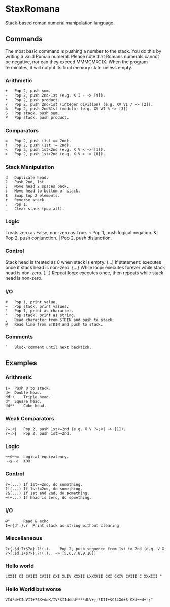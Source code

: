 # StaxRomana
Stack-based roman numeral manipulation language.

## Commands
The most basic command is pushing a number to the stack. You do this by writing a valid Roman numeral. 
Please note that Romans numerals cannot be negative, nor can they exceed MMMCMXCIX.
When the program terminates, it will output its final memory state unless empty.
### Arithmetic
	+	Pop 2, push sum.
	-	Pop 2, push 2nd-1st (e.g. X I - ~> [9]).
	*	Pop 2, push product.
	/	Pop 2, push 2nd/1st (integer division) (e.g. XV VI / ~> [2]).
	%	Pop 2, push 2nd%1st (modulo) (e.g. XV VI % ~> [3])
	S	Pop stack, push sum.
	P	Pop stack, push product.
### Comparators
	=	Pop 2, push (1st == 2nd).
	!	Pop 2, push (1st != 2nd).
	<	Pop 2, push 1st<2nd (e.g. X V < ~> [1]).
	>	Pop 2, push 1st>2nd (e.g. X V > ~> [0]).
### Stack Manipulation
	d	Duplicate head.
	?	Push 2nd, 1st.
	;	Move head 2 spaces back.
	:	Move head to bottom of stack.
	$	Swap top 2 elements.
	r	Reverse stack.
	.	Pop 1.
	_	Clear stack (pop all).
### Logic
Treats zero as False, non-zero as True.
	¬	Pop 1, push logical negation.
	&	Pop 2, push conjunction.
	|	Pop 2, push disjunction.
### Control
Stack head is treated as 0 when stack is empty.
	(...)	If statement: executes once if stack head is non-zero.
	{...}	While loop: executes forever while stack head is non-zero.
	[...]	Repeat loop: executes once, then repeats while stack head is non-zero.
### I/O
	#	Pop 1, print value.
	~	Pop stack, print values.
	'	Pop 1, print as character.
	"	Pop stack, print as string.
	,	Read character from STDIN and push to stack.
	@	Read line from STDIN and push to stack.
### Comments
	`	Block comment until next backtick.

## Examples
### Arithmetic
	I¬	Push 0 to stack.
	d+	Double head.
	dd++	Triple head.
	d*	Square head.
	dd**	Cube head.
### Weak Comparators
	?=;<|	Pop 2, push 1st<=2nd (e.g. X V ?=;<| ~> [1]).
	?=;>|	Pop 2, push 1st>=2nd.
### Logic
	¬¬$¬¬=	Logical equivalency.
	¬¬$¬¬!	XOR.
### Control 
	?=(...)	If 1st==2nd, do something.
	?!(...)	If 1st!=2nd, do something.
	?&(...)	If 1st and 2nd, do something.
	¬(¬...)	If head is zero, do something.
### I/O
	@"		Read & echo
	I¬r{d':}.r	Print stack as string without clearing
### Miscellaneous
	?>{.$d;I+$?>}.?!(.)..	Pop 2, push sequence from 1st to 2nd (e.g. V X ?>{.$d;I+$?>}.?!(.).. ~> [5,6,7,8,9,10])
### Hello world
	LXXII CI CVIII CVIII CXI XLIV XXXII LXXXVII CXI CXIV CVIII C XXXIII "
### Hello World but worse
	VId*d+CIdVII+?$X+ddX/IV*$IIdddd****dLV+;;?III+$C$LXd+$-CXd¬¬d+-;"
